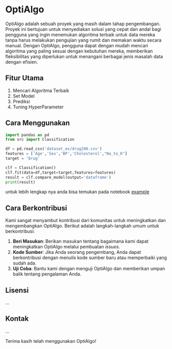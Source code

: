 # OptiAlgo
OptiAlgo adalah sebuah proyek yang masih dalam tahap pengembangan. Proyek ini bertujuan untuk menyediakan solusi yang cepat dan andal bagi pengguna yang ingin menemukan algoritma terbaik untuk data mereka tanpa harus melakukan pengujian yang rumit dan memakan waktu secara manual. Dengan OptiAlgo, pengguna dapat dengan mudah mencari algoritma yang paling sesuai dengan kebutuhan mereka, memberikan fleksibilitas yang diperlukan untuk menangani berbagai jenis masalah data dengan efisien.

## Fitur Utama
1. Mencari Algoritma Terbaik
2. Set Model
3. Prediksi
4. Tuning HyperParameter


## Cara Menggunakan
```py
import pandas as pd
from src import Classification

df = pd.read_csv('dataset_ex/drug200.csv')
features = ['Age','Sex','BP','Cholesterol',"Na_to_K"]
target = 'Drug'

clf = Classification()
clf.fit(data=df,target=target,features=features)
result = clf.compare_model(output='dataframe')
print(result)
```
untuk lebih lengkap nya anda bisa temukan pada notebook [example](/example.ipynb)


## Cara Berkontribusi
Kami sangat menyambut kontribusi dari komunitas untuk meningkatkan dan mengembangkan OptiAlgo. Berikut adalah langkah-langkah umum untuk berkontribusi:

1. **Beri Masukan**: Berikan masukan tentang bagaimana kami dapat meningkatkan OptiAlgo melalui pembuatan *issues*.
2. **Kode Sumber**: Jika Anda seorang pengembang, Anda dapat berkontribusi dengan menulis kode sumber baru atau memperbaiki yang sudah ada.
3. **Uji Coba**: Bantu kami dengan menguji OptiAlgo dan memberikan umpan balik tentang pengalaman Anda.

## Lisensi

...

## Kontak

...

Terima kasih telah menggunakan OptiAlgo!